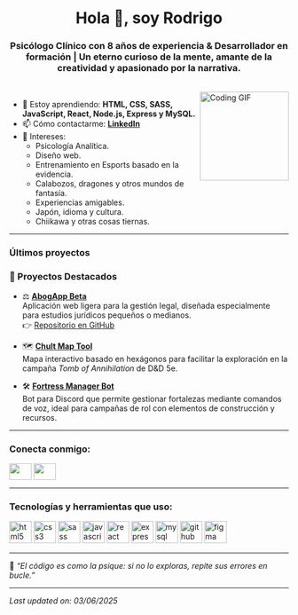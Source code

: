 <h1 align="center">Hola 👋, soy Rodrigo</h1>
<h3 align="center">Psicólogo Clínico con 8 años de experiencia & Desarrollador en formación | Un eterno curioso de la mente, amante de la creatividad y apasionado por la narrativa.</h3>
</br>
<img align="right" alt="Coding GIF" height="160px" src="https://media.giphy.com/media/qgQUggAC3Pfv687qPC/giphy.gif" />

- 🌱 Estoy aprendiendo: **HTML, CSS, SASS, JavaScript, React, Node.js, Express y MySQL.**
- 📫 Cómo contactarme: **[LinkedIn](https://www.linkedin.com/in/rodrigo-figueroa-sch%C3%B6bitz-04b431123/)**
- 🎯 Intereses:  
  - Psicología Analítica.
  -  Diseño web.
  - Entrenamiento en Esports basado en la evidencia.
  - Calabozos, dragones y otros mundos de fantasía.  
  - Experiencias amigables.  
  - Japón, idioma y cultura.  
  - Chiikawa y otras cosas tiernas.

---

### Últimos proyectos

<!-- PROJECT-LIST:START -->
### 🚀 Proyectos Destacados

- ⚖️ **[AbogApp Beta](https://akniz-rdg.github.io/beta.abogapp/)**  
  Aplicación web ligera para la gestión legal, diseñada especialmente para estudios jurídicos pequeños o medianos.  
  👉 [Repositorio en GitHub](https://github.com/Akniz-RDG/beta.abogapp)

- 🗺️ **[Chult Map Tool](https://github.com/Akniz-RDG/chult_map_tool)**  
  Mapa interactivo basado en hexágonos para facilitar la exploración en la campaña *Tomb of Annihilation* de D&D 5e.

- 🛠️ **[Fortress Manager Bot](https://github.com/Akniz-RDG/FM)**  
  Bot para Discord que permite gestionar fortalezas mediante comandos de voz, ideal para campañas de rol con elementos de construcción y recursos.
<!-- PROJECT-LIST:END -->

---

### Conecta conmigo:
<p align="left">
<a href="https://www.[linkedin.com/in/rodrigoivanfigueroa](https://www.linkedin.com/in/rodrigo-figueroa-sch%C3%B6bitz-04b431123/)" target="blank"><img align="center" src="https://cdn.jsdelivr.net/npm/simple-icons@3.0.1/icons/linkedin.svg" height="30" width="40" /></a>
<a href="https://github.com/Akniz-RDG" target="blank"><img align="center" src="https://cdn.jsdelivr.net/npm/simple-icons@3.0.1/icons/github.svg" height="30" width="40" /></a>
</p>

---

### Tecnologías y herramientas que uso:

<p align="left">
  <img src="https://cdn.jsdelivr.net/npm/simple-icons@v5/icons/html5.svg" alt="html5" width="40" height="40"/>
  <img src="https://cdn.jsdelivr.net/npm/simple-icons@v5/icons/css3.svg" alt="css3" width="40" height="40"/>
  <img src="https://cdn.jsdelivr.net/npm/simple-icons@v5/icons/sass.svg" alt="sass" width="40" height="40"/>
  <img src="https://cdn.jsdelivr.net/npm/simple-icons@v5/icons/javascript.svg" alt="javascript" width="40" height="40"/>
  <img src="https://cdn.jsdelivr.net/npm/simple-icons@v5/icons/react.svg" alt="react" width="40" height="40"/>
  <img src="https://cdn.jsdelivr.net/npm/simple-icons@v5/icons/express.svg" alt="express" width="40" height="40"/>
  <img src="https://cdn.jsdelivr.net/npm/simple-icons@v5/icons/mysql.svg" alt="mysql" width="40" height="40"/>
  <img src="https://cdn.jsdelivr.net/npm/simple-icons@v5/icons/github.svg" alt="github" width="40" height="40"/>
  <img src="https://cdn.jsdelivr.net/npm/simple-icons@v5/icons/figma.svg" alt="figma" width="40" height="40"/>
</p>

---

🧠 _“El código es como la psique: si no lo exploras, repite sus errores en bucle.”_

---

_Last updated on: 03/06/2025_
